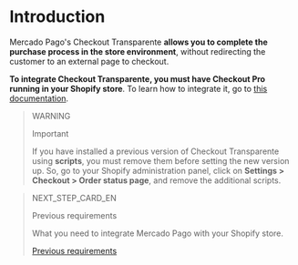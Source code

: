 # Introduction

Mercado Pago's Checkout Transparente **allows you to complete the purchase process in the store environment**, without redirecting the customer to an external page to checkout.

**To integrate Checkout Transparente, you must have Checkout Pro running in your Shopify store**. To learn how to integrate it, go to [this documentation](developers/en/docs/shopify/introduction).

> WARNING
>
> Important
>
> If you have installed a previous version of Checkout Transparente using **scripts**, you must remove them before setting the new version up. So, go to your Shopify administration panel, click on **Settings > Checkout > Order status page**, and remove the additional scripts.


> NEXT_STEP_CARD_EN
>
> Previous requirements
>
> What you need to integrate Mercado Pago with your Shopify store.
>
> [Previous requirements](/developers/en/docs/shopify/requirements-checkout-transparente)
